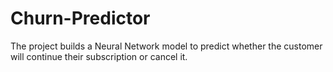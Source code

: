 # Churn-Predictor
The project builds a Neural Network model to predict whether the customer will continue their subscription or cancel it. 
